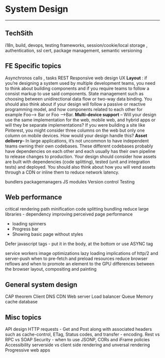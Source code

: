 # System Design
-----

TechSith
---------
 i18n,
   build,
    devops,
     testing frameworks,
      session/cookie/local storage ,
         authentication,
            ssl cert,
              package management,
               semantic versioning﻿


FE Specific topics
--------
Asynchronos calls , tasks
REST
Responsive web design
UX 
**Layout** : if you’re designing a system used by multiple development teams, you need to think about building components and if you require teams to follow a consist markup to use said components. 
State management such as choosing between unidirectional data flow or two-way data binding. You should also think about if your design will follow a passive or reactive programming model, and how components related to each other for example Foo–> Bar or Foo –>Bar.
**Multi-device support** – Will your design use the same implementation for the web, mobile web, and hybrid apps or will they be separate implementations? If you were building a site like Pinterest, you might consider three columns on the web but only one column on mobile devices. How would your design handle this?
**Asset delivery**– In large applications, it’s not uncommon to have independent teams owning their own codebases. These different codebases probably have dependencies on each other and each usually has their own pipeline to release changes to production. Your design should consider how assets are built with dependencies (code splitting), tested (unit and integration tests) and deployed. You should also think about how you will vend assets through a CDN or inline them to reduce network latency.

bundlers 
packagemanagers
JS modules
Version control
Testing

Web performance 
-------------
critical rendering path
minification
code splitting
bundling 
reduce large libraries - dependency 
improving perceived page performance
 - loading spinners
 - Progress bar
 - Showing basic page without styles

Defer javascript tags - put it in the body, at the bottom or use ASYNC tag

service workers
image optimizations
lazy loading 
implications of http/2 and server-push
when to pre-fetch and preload resources
reduce browser reflows and when to promote an element to the GPU
differences between the browser layout, compositing and painting

General system design
---------
CAP theorem
Client
DNS
CDN
Web server
Load balancer
Queue
Memory cache
database 


Misc topics 
-------
API design
HTTP requests - Get and Post along with associated headers such as cache-control, ETag, Status codes, and transfer - encoding.
Rest vs RPC vs SOAP
Security - when to use JSONP, CORs and iFrame policies 
Accessibility
serverside vs client side rendering and unversal rendering
Progressive web apps
